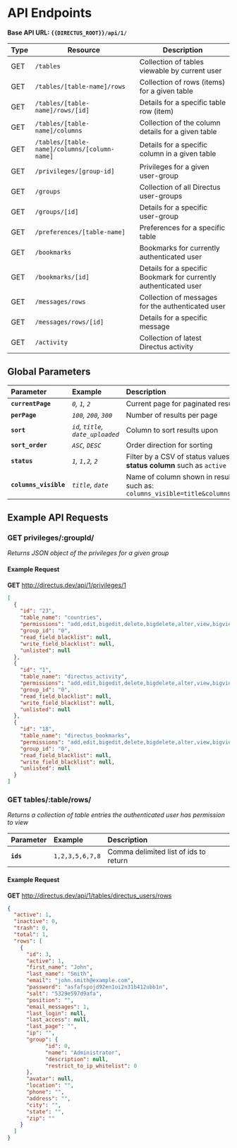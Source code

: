 # API Endpoints

**Base API URL: `{{DIRECTUS_ROOT}}/api/1/`**

Type      | Resource | Description
--------- | -------- | -----------
GET | `/tables` | Collection of tables viewable by current user
GET | `/tables/[table-name]/rows` | Collection of rows (items) for a given table
GET | `/tables/[table-name]/rows/[id]` | Details for a specific table row (item)
GET | `/tables/[table-name]/columns` | Collection of the column details for a given table
GET | `/tables/[table-name]/columns/[column-name]` | Details for a specific column in a given table
GET | `/privileges/[group-id]` | Privileges for a given user-group
GET | `/groups` | Collection of all Directus user-groups
GET | `/groups/[id]` | Details for a specific user-group
GET | `/preferences/[table-name]` | Preferences for a specific table
GET | `/bookmarks` | Bookmarks for currently authenticated user
GET | `/bookmarks/[id]` | Details for a specific Bookmark for currently authenticated user
GET | `/messages/rows` | Collection of messages for the authenticated user
GET | `/messages/rows/[id]` | Details for a specific message
GET | `/activity` | Collection of latest Directus activity

## Global Parameters

Parameter  |  Example  |  Description
:-----------|:-----------|:-----------------------
**`currentPage`**  |  *`0`, `1`, `2`*  |  Current page for paginated results
**`perPage`**  |  *`100`, `200`, `300`*  |  Number of results per page
**`sort`**  |  *`id`, `title`, `date_uploaded`*  |  Column to sort results upon
**`sort_order`**  |  *`ASC`, `DESC`*  |  Order direction for sorting
**`status`**  |  *`1`, `1,2`, `2`*  |  Filter by a CSV of status values **for tables with a status column** such as `active`
**`columns_visible`**  |  *`title`, `date`*  |  Name of column shown in results. Can be chained such as: `columns_visible=title&columns_visibile=first_name`


## Example API Requests

### GET  privileges/:groupId/
*Returns JSON object of the privileges for a given group*

#### Example Request
**GET** http://directus.dev/api/1/privileges/1

```json
[
  {
    "id": "23",
    "table_name": "countries",
    "permissions": "add,edit,bigedit,delete,bigdelete,alter,view,bigview",
    "group_id": "0",
    "read_field_blacklist": null,
    "write_field_blacklist": null,
    "unlisted": null
  },
  {
    "id": "1",
    "table_name": "directus_activity",
    "permissions": "add,edit,bigedit,delete,bigdelete,alter,view,bigview",
    "group_id": "0",
    "read_field_blacklist": null,
    "write_field_blacklist": null,
    "unlisted": null
  },
  {
    "id": "18",
    "table_name": "directus_bookmarks",
    "permissions": "add,edit,bigedit,delete,bigdelete,alter,view,bigview",
    "group_id": "0",
    "read_field_blacklist": null,
    "write_field_blacklist": null,
    "unlisted": null
  }
]
```

### GET  tables/:table/rows/
*Returns a collection of table entries the authenticated user has permission to view*

Parameter  |  Example  |  Description
:-----------|:-----------|:-----------------------
**`ids`**  |  `1,2,3,5,6,7,8`  |  Comma delimited list of ids to return

#### Example Request
**GET** http://directus.dev/api/1/tables/directus_users/rows

```json
{
  "active": 1,
  "inactive": 0,
  "trash": 0,
  "total": 1,
  "rows": [
    {
      "id": 3,
      "active": 1,
      "first_name": "John",
      "last_name": "Smith",
      "email": "john.smith@example.com",
      "password": "asfafspojd92en1oi2n31b412ubb1n",
      "salt": "5329e597d9afa",
      "position": "",
      "email_messages": 1,
      "last_login": null,
      "last_access": null,
      "last_page": "",
      "ip": "",
      "group": {
            "id": 0,
            "name": "Administrator",
            "description": null,
            "restrict_to_ip_whitelist": 0
      },
      "avatar": null,
      "location": "",
      "phone": "",
      "address": "",
      "city": "",
      "state": "",
      "zip": ""
    }
  ]
}
```
